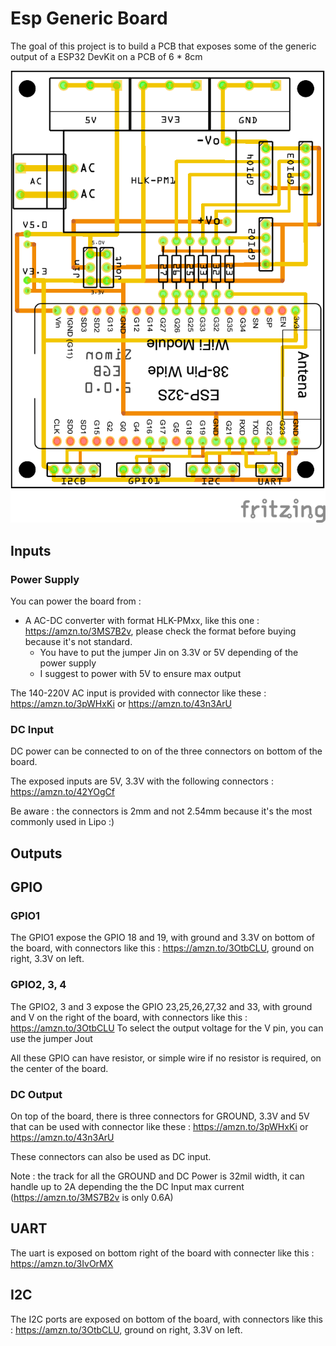 # Esp Generic Board
The goal of this project is to build a PCB that exposes some of the generic output of a ESP32 DevKit on a PCB of 6 * 8cm

![Board PCB](assets/esp-generic-board_pcb.png)

## Inputs
### Power Supply
You can power the board from :
- A AC-DC converter with format HLK-PMxx, like this one : https://amzn.to/3MS7B2v, please check the format before buying because it's not standard.
  - You have to put the jumper Jin on 3.3V or 5V depending of the power supply
  - I suggest to power with 5V to ensure max output

The 140-220V AC input is provided with connector like these : https://amzn.to/3pWHxKi or https://amzn.to/43n3ArU

### DC Input
DC power can be connected to on of the three connectors on bottom of the board. 

The exposed inputs are 5V, 3.3V with the following connectors : https://amzn.to/42YOgCf

Be aware : the connectors is 2mm and not 2.54mm because it's the most commonly used in Lipo :)

## Outputs
## GPIO
### GPIO1
The GPIO1 expose the GPIO 18 and 19, with ground and 3.3V on bottom of the board, with connectors like this : https://amzn.to/3OtbCLU, ground on right, 3.3V on left.

### GPIO2, 3, 4
The GPIO2, 3 and 3 expose the GPIO 23,25,26,27,32 and 33, with ground and V on the right of the board, with connectors like this : https://amzn.to/3OtbCLU
To select the output voltage for the V pin, you can use the jumper Jout

All these GPIO can have resistor, or simple wire if no resistor is required, on the center of the board.

### DC Output
On top of the board, there is three connectors for GROUND, 3.3V and 5V that can be used with connector like these : https://amzn.to/3pWHxKi or https://amzn.to/43n3ArU

These connectors can also be used as DC input.

Note : the track for all the GROUND and DC Power is 32mil width, it can handle up to 2A depending the the DC Input max current (https://amzn.to/3MS7B2v is only 0.6A)

## UART
The uart is exposed on bottom right of the board with connecter like this : https://amzn.to/3IvOrMX

## I2C
The I2C ports are exposed on bottom of the board, with connectors like this : https://amzn.to/3OtbCLU, ground on right, 3.3V on left.
